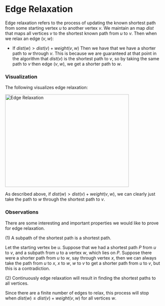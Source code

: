 # Edge Relaxation

Edge relaxation refers to the process of updating the known shortest path from some starting 
vertex $u$ to another vertex $v$. We maintain an map $dist$ that maps all vertices $v$ to the 
shortest known path from $u$ to $v$. Then when we relax an edge $(v, w)$:

- If $dist(w) \gt dist(v) + weight(v, w)$
    Then we have that we have a shorter path to $w$ through $v$. This is because we are 
    guaranteed at that point in the algorithm that $dist(v)$ is the shortest path to $v$, so by
    taking the same path to $v$ then edge $(v, w)$, we get a shorter path to $w$.

### Visualization

The following visualizes edge relaxation:

<img src="https://i.imgur.com/7Bntl23.png" alt="Edge Relaxation" width="400" height="300">

As described above, if $dist(w) \gt dist(v) + weight(v, w)$, we can clearly just take the path to $w$
through the shortest path to $v$.

### Observations

There are some interesting and important properties we would like to prove for edge relaxation.

(1) A subpath of the shortest path is a shortest path.

Let the starting vertex be $u$. Suppose that we had a shortest path $P$ from $u$ to $v$, and a 
subpath from $u$ to a vertex $w$, which lies on $P$. Suppose there were a shorter path from $u$ to 
$w$, say through vertex $x$, then we can always take the path from $u$ to $x$, $x$ to $w$, $w$ to
$v$ to get a shorter path from $u$ to $v$, but this is a contradiction.

(2) Continuously edge relaxation will result in finding the shortest paths to all vertices.

Since there are a finite number of edges to relax, this process will stop when 
$dist(w) \leq dist(v) + weight(v, w)$ for all vertices $w$.
